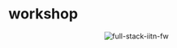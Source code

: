 # workshop
<p align="center">
  <img src="https://i.ibb.co/2dD73rW/full-stack-iitn-fw.png" alt="full-stack-iitn-fw" border="0" />
</p>

